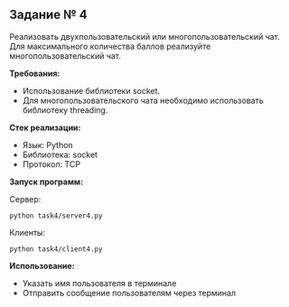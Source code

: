 ## Задание № 4

Реализовать двухпользовательский или многопользовательский чат. Для максимального количества баллов реализуйте многопользовательский чат.

**Требования:**
- Использование библиотеки socket.
- Для многопользовательского чата необходимо использовать библиотеку threading.


**Стек реализации:**

- Язык: Python
- Библиотека: socket
- Протокол: TCP


**Запуск программ:**

Сервер:

```
python task4/server4.py
```

Клиенты:

```
python task4/client4.py
```

**Использование:**
- Указать имя пользователя в терминале
- Отправить сообщение пользователям через терминал
